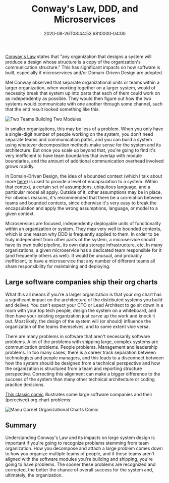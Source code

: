 ﻿---
title: Conway's Law, DDD, and Microservices
date: "2020-08-26T08:44:53.6810000-04:00"
description: Conway's Law states that any organization that designs a system
featuredImage: /img/2011.06.27_organizational_charts.png
---

[Conway's Law](https://www.melconway.com/Home/Conways_Law.html) states that "any organization that designs a system will produce a design whose structure is a copy of the organization's communication structure." This has significant impacts on how software is built, especially if microservices and/or Domain-Driven Design are adopted.

Mel Conway observed that separate organizational units or teams within a larger organization, when working together on a larger system, would of necessity break that system up into parts that each of them could work on as independently as possible. They would then figure out how the two systems would communicate with one another through some channel, such that the end result looked something like this:

![Two Teams Building Two Modules](/img/two-teams-conways-law.png)

In smaller organizations, this may be less of a problem. When you only have a single-digit number of people working on the system, you don't need separate teams and communication paths, and you can build a system using whatever decomposition methods make sense for the system and its architecture. But once you scale up beyond that, you're going to find it's very inefficient to have team boundaries that overlap with module boundaries, and the amount of additional communication overhead involved grows rapidly.

In Domain-Driven Design, the idea of a bounded context (which I talk about more [here](https://ardalis.com/encapsulation-in-objects-and-applications/)) is used to provide a level of encapsulation to a system. Within that context, a certain set of assumptions, ubiquitous language, and a particular model all apply. Outside of it, other assumptions may be in place. For obvious reasons, it's recommended that there be a correlation between teams and bounded contexts, since otherwise it's very easy to break the encapsulation and apply the wrong assumptions, language, or model to a given context.

Microservices are focused, independently deployable units of functionality within an organization or system. They map very well to bounded contexts, which is one reason why DDD is frequently applied to them. In order to be truly independent from other parts of the system, a microservice should have its own build pipeline, its own data storage infrastructure, etc. In many organizations, a given microservice has a dedicated team responsible for it (and frequently others as well). It would be unusual, and probably inefficient, to have a microservice that any number of different teams all share responsibility for maintaining and deploying.

## Large software companies ship their org charts

What this all means if you're a larger organization is that your org chart has a significant impact on the architecture of the distributed systems you build and deliver. You can't expect your CTO or Lead Architect to go sit down in a room with your top tech people, design the system on a whiteboard, and then have your existing organization just carve up the work and knock it out. Most likely, the design of the system will (or should) influence the organization of the teams themselves, and to some extent vice versa.

There are many problems in software that aren't necessarily software problems. A lot of the problems with shipping large, complex systems are communication problems. People problems. Management and leadership problems. In too many cases, there is a career track separation between technologists and people managers, and this leads to a disconnect between how the system should be designed from a technical perspective and how the organization is structured from a team and reporting structure perspective. Correcting this alignment can make a bigger difference to the success of the system than many other technical architecture or coding practice decisions.

[This classic comic](https://bonkersworld.net/organizational-charts) illustrates some large software companies and their (perceived) org chart problems:

![Manu Cornet Organizational Charts Comic](/img/2011.06.27_organizational_charts.png)

## Summary

Understanding Conway's Law and its impacts on large system design is important if you're going to recognize problems stemming from team organization. How you decompose and attach a large problem comes down to how you organize multiple teams of people, and if these teams aren't aligned with the software modules you're building and shipping, you're going to have problems. The sooner these problems are recognized and corrected, the better the chance of overall success for the system and, ultimately, the organization.

